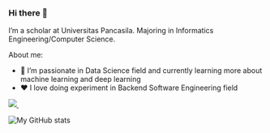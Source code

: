 ### Hi there 👋

I’m a  scholar at Universitas Pancasila. Majoring in Informatics Engineering/Computer Science.

About me:
- 🌱 I’m passionate in Data Science field and currently learning more about machine learning and deep learning
- ❤️ I love doing experiment in Backend Software Engineering field


<a href="https://www.linkedin.com/in/steven-christ-pinantyo-arwidarasto-590aa4209/">
    <img src="https://img.shields.io/badge/linkedin-%230077B5.svg?&style=for-the-badge&logo=linkedin&logoColor=white" />
</a>&nbsp;&nbsp;




![My GitHub stats](https://github-readme-stats-sigma-five.vercel.app/api?username=Pinantyo&show_icons=true&theme=tokyonight&include_all_commits=true&count_private=true)








